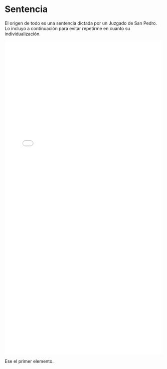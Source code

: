 # Sentencia 

El origen de todo es una sentencia dictada por un Juzgado de San Pedro. Lo incluyo a continuación para evitar repetirme en cuanto su individualización.

<embed src="29225727.pdf" type="application/pdf" width="100%" height="1000px">

Ese el primer elemento.




